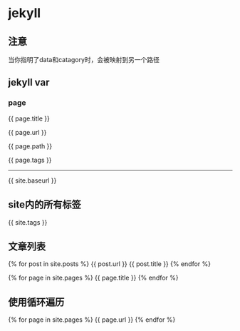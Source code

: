 
# jekyll
## 注意
当你指明了data和catagory时，会被映射到另一个路径
## jekyll var

### page

{{ page.title }}

{{ page.url }}

{{ page.path }}

{{ page.tags }}

<hr>
{{ site.baseurl }}

## site内的所有标签
{{ site.tags }}


## 文章列表

{% for post in site.posts %}
{{ post.url }} {{ post.title }}
{% endfor %}



{% for page in  site.pages %}
{{ page.title }}
{% endfor %}

## 使用循环遍历

{% for page in site.pages %}
{{ page.url }}
{% endfor %}


